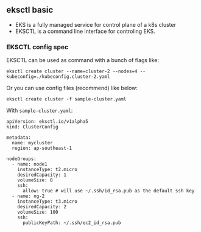 ## eksctl basic

- EKS is a fully managed service for control plane of a k8s cluster
- EKSCTL is a command line interface for controling EKS.

### EKSCTL config spec

EKSCTL can be used as command with a bunch of flags like:

```
eksctl create cluster --name=cluster-2 --nodes=4 --kubeconfig=./kubeconfig.cluster-2.yaml
```

Or you can use config files (recommend) like below:

```
eksctl create cluster -f sample-cluster.yaml
```

With `sample-cluster.yaml`:

```
apiVersion: eksctl.io/v1alpha5
kind: ClusterConfig

metadata:
  name: mycluster
  region: ap-southeast-1

nodeGroups:
  - name: node1
    instanceType: t2.micro
    desiredCapacity: 1
    volumeSize: 8
    ssh:
      allow: true # will use ~/.ssh/id_rsa.pub as the default ssh key
  - name: ng-2
    instanceType: t3.micro
    desiredCapacity: 2
    volumeSize: 100
    ssh:
      publicKeyPath: ~/.ssh/ec2_id_rsa.pub
```
